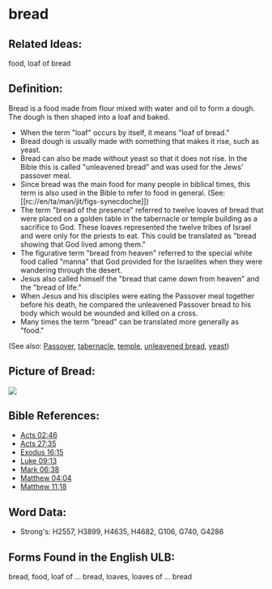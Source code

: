 # bread

## Related Ideas:

food, loaf of bread

## Definition:

Bread is a food made from flour mixed with water and oil to form a dough. The dough is then shaped into a loaf and baked.

* When the term "loaf" occurs by itself, it means "loaf of bread."
* Bread dough is usually made with something that makes it rise, such as yeast.
* Bread can also be made without yeast so that it does not rise. In the Bible this is called "unleavened bread" and was used for the Jews' passover meal.
* Since bread was the main food for many people in biblical times, this term is also used in the Bible to refer to food in general. (See: [[rc://en/ta/man/jit/figs-synecdoche]])
* The term "bread of the presence" referred to twelve loaves of bread that were placed on a golden table in the tabernacle or temple building as a sacrifice to God. These loaves represented the twelve tribes of Israel and were only for the priests to eat. This could be translated as "bread showing that God lived among them."
* The figurative term "bread from heaven" referred to the special white food called "manna" that God provided for the Israelites when they were wandering through the desert.
* Jesus also called himself the "bread that came down from heaven" and the "bread of life."
* When Jesus and his disciples were eating the Passover meal together before his death, he compared the unleavened Passover bread to his body which would be wounded and killed on a cross.
* Many times the term "bread" can be translated more generally as "food."

(See also: [Passover](../kt/passover.md), [tabernacle](../kt/tabernacle.md), [temple](../kt/temple.md), [unleavened bread](../kt/unleavenedbread.md), [yeast](../other/yeast.md))

## Picture of Bread:

<a href="https://content.bibletranslationtools.org/WycliffeAssociates/en_tw/raw/branch/master/PNGs/b/Bread.png"><img src="https://content.bibletranslationtools.org/WycliffeAssociates/en_tw/raw/branch/master/PNGs/b/Bread.png" ></a>

## Bible References:

* [Acts 02:46](rc://en/tn/help/act/02/46)
* [Acts 27:35](rc://en/tn/help/act/27/35)
* [Exodus 16:15](rc://en/tn/help/exo/16/15)
* [Luke 09:13](rc://en/tn/help/luk/09/13)
* [Mark 06:38](rc://en/tn/help/mrk/06/38)
* [Matthew 04:04](rc://en/tn/help/mat/04/04)
* [Matthew 11:18](rc://en/tn/help/mat/11/18)

## Word Data:

* Strong's: H2557, H3899, H4635, H4682, G106, G740, G4286

## Forms Found in the English ULB:

bread, food, loaf of ... bread, loaves, loaves of ... bread
